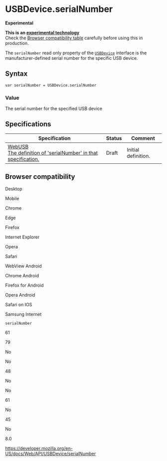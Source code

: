 USBDevice.serialNumber
======================

**Experimental**

**This is an [experimental technology](https://developer.mozilla.org/en-US/docs/MDN/Guidelines/Conventions_definitions#experimental)**  
Check the [Browser compatibility table](#browser_compatibility) carefully before using this in production.

The `serialNumber` read only property of the [`USBDevice`](../usbdevice) interface is the manufacturer-defined serial number for the specific USB device.

Syntax
------

    var serialNumber = USBDevice.serialNumber

### Value

The serial number for the specified USB device

Specifications
--------------

<table><thead><tr class="header"><th>Specification</th><th>Status</th><th>Comment</th></tr></thead><tbody><tr class="odd"><td><a href="https://wicg.github.io/webusb/#dom-usbdevice-serialnumber">WebUSB<br />
<span class="small">The definition of 'serialNumber' in that specification.</span></a></td><td><span class="spec-draft">Draft</span></td><td>Initial definition.</td></tr></tbody></table>

Browser compatibility
---------------------

Desktop

Mobile

Chrome

Edge

Firefox

Internet Explorer

Opera

Safari

WebView Android

Chrome Android

Firefox for Android

Opera Android

Safari on IOS

Samsung Internet

`serialNumber`

61

79

No

No

48

No

No

61

No

45

No

8.0

<a href="https://developer.mozilla.org/en-US/docs/Web/API/USBDevice/serialNumber" class="_attribution-link">https://developer.mozilla.org/en-US/docs/Web/API/USBDevice/serialNumber</a>

